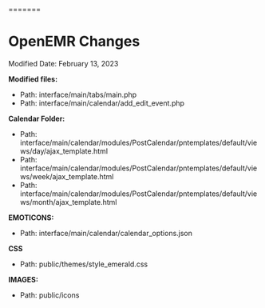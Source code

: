 =======
# OpenEMR Changes

Modified Date: February 13, 2023

**Modified files:**
* Path:  interface/main/tabs/main.php
* Path:  interface/main/calendar/add_edit_event.php

**Calendar Folder:**
* Path: interface/main/calendar/modules/PostCalendar/pntemplates/default/views/day/ajax_template.html
* Path: interface/main/calendar/modules/PostCalendar/pntemplates/default/views/week/ajax_template.html
* Path: interface/main/calendar/modules/PostCalendar/pntemplates/default/views/month/ajax_template.html

**EMOTICONS:** 
* Path: interface/main/calendar/calendar_options.json


**CSS**
* Path: public/themes/style_emerald.css

**IMAGES:**
* Path:  public/icons